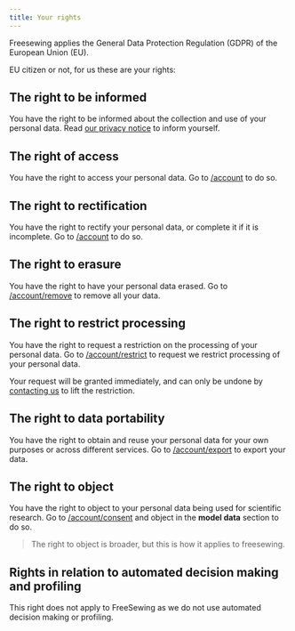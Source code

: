 ```yaml
---
title: Your rights
---
```


Freesewing applies the General Data Protection Regulation (GDPR) of the European Union (EU).

EU citizen or not, for us these are your rights:

## The right to be informed

You have the right to be informed about the collection and use of your personal data.
Read [our privacy notice](/docs/about/privacy) to inform yourself.

## The right of access

You have the right to access your personal data.
Go to [/account](/account) to do so.

## The right to rectification

You have the right to rectify your personal data, or complete it if it is incomplete.
Go to [/account](/account) to do so.

## The right to erasure

You have the right to have your personal data erased.
Go to [/account/remove](/account/remove) to remove all your data.  

## The right to restrict processing

You have the right to request a restriction on the processing of your personal data.
Go to [/account/restrict](/account/restrict) to request we restrict processing of your personal data.  

<Warning>

Your request will be granted immediately, and can only be undone by [contacting us](/contact) to lift the restriction.

</Warning>

## The right to data portability

You have the right to obtain and reuse your personal data for your own purposes or across different services.
Go to [/account/export](/account/export) to export your data.

## The right to object

You have the right to object to your personal data being used for scientific research.
Go to [/account/consent](/account/consent) and object in the **model data** section to do so.

> The right to object is broader, but this is how it applies to freesewing.

## Rights in relation to automated decision making and profiling

This right does not apply to FreeSewing as we do not use automated decision making or profiling.
